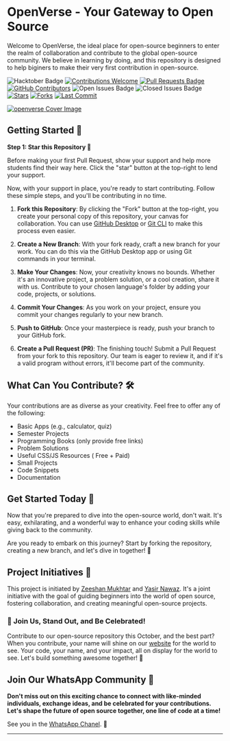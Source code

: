 # OpenVerse - Your Gateway to Open Source

Welcome to OpenVerse, the ideal place for open-source beginners to enter the realm of collaboration and contribute to the global open-source community. We believe in learning by doing, and this repository is designed to help biginers to make their very first contribution in open-source.

![Hacktober Badge](https://img.shields.io/badge/hacktoberfest-2023-blueviolet)
[![Contributions Welcome](https://img.shields.io/badge/Contributions-welcome-violet.svg?style=flat&logo=git)](https://github.com/ZeeshanMukhtar1/OpenVerse)
[![Pull Requests Badge](https://img.shields.io/github/issues-pr/ZeeshanMukhtar1/OpenVerse)](https://github.com/ZeeshanMukhtar1/OpenVerse/pulls)
[![GitHub Contributors](https://img.shields.io/github/contributors/ZeeshanMukhtar1/OpenVerse?color=2b9348)](https://github.com/ZeeshanMukhtar1/OpenVerse/graphs/contributors)
![Open Issues Badge](https://img.shields.io/github/issues/ZeeshanMukhtar1/OpenVerse?label=Open%20Issues&color=brightgreen)
![Closed Issues Badge](https://img.shields.io/github/issues-closed/ZeeshanMukhtar1/OpenVerse?label=Closed%20Issues&color=red)
[![Stars](https://img.shields.io/github/stars/ZeeshanMukhtar1/OpenVerse?style=social)](https://github.com/ZeeshanMukhtar1/OpenVerse/stargazers)
[![Forks](https://img.shields.io/github/forks/ZeeshanMukhtar1/OpenVerse?style=social)](https://github.com/ZeeshanMukhtar1/OpenVerse/network/members)
[![Last Commit](https://img.shields.io/github/last-commit/ZeeshanMukhtar1/OpenVerse)](https://github.com/ZeeshanMukhtar1/OpenVerse/commits/main)

[![openverse Cover Image](https://imageupload.io/ib/YqcolDpROBE04Xj_1698336537.png)](https://imageupload.io/y9IFyy8Q6sQIEaI)

## Getting Started 🚀

**Step 1: Star this Repository 🌟**

Before making your first Pull Request, show your support and help more students find their way here. Click the "star" button at the top-right to lend your support.

Now, with your support in place, you're ready to start contributing. Follow these simple steps, and you'll be contributing in no time.

1. **Fork this Repository**: By clicking the "Fork" button at the top-right, you create your personal copy of this repository, your canvas for collaboration. You can use [GitHub Desktop](https://desktop.github.com/) or [Git CLI](https://git-scm.com/downloads) to make this process even easier.

2. **Create a New Branch**: With your fork ready, craft a new branch for your work. You can do this via the GitHub Desktop app or using Git commands in your terminal.

3. **Make Your Changes**: Now, your creativity knows no bounds. Whether it's an innovative project, a problem solution, or a cool creation, share it with us. Contribute to your chosen language's folder by adding your code, projects, or solutions.

4. **Commit Your Changes**: As you work on your project, ensure you commit your changes regularly to your new branch.

5. **Push to GitHub**: Once your masterpiece is ready, push your branch to your GitHub fork.

6. **Create a Pull Request (PR)**: The finishing touch! Submit a Pull Request from your fork to this repository. Our team is eager to review it, and if it's a valid program without errors, it'll become part of the community.

## What Can You Contribute? 🛠️

Your contributions are as diverse as your creativity. Feel free to offer any of the following:

- Basic Apps (e.g., calculator, quiz)
- Semester Projects
- Programming Books (only provide free links)
- Problem Solutions
- Useful CSS/JS Resources ( Free + Paid)
- Small Projects
- Code Snippets
- Documentation

## Get Started Today 🌟

Now that you're prepared to dive into the open-source world, don't wait. It's easy, exhilarating, and a wonderful way to enhance your coding skills while giving back to the community.

Are you ready to embark on this journey? Start by forking the repository, creating a new branch, and let's dive in together! 🚀

## Project Initiatives 🚧

This project is initiated by [Zeeshan Mukhtar](https://zeeshan-resume.netlify.app/) and [Yasir Nawaz](https://yasir2002.github.io/). It's a joint initiative with the goal of guiding beginners into the world of open source, fostering collaboration, and creating meaningful open-source projects.

### 🚀 Join Us, Stand Out, and Be Celebrated!

Contribute to our open-source repository this October, and the best part? When you contribute, your name will shine on our [website](https://open-verse.netlify.app/) for the world to see. Your code, your name, and your impact, all on display for the world to see. Let's build something awesome together! 💪

## Join Our WhatsApp Community 🚀

**Don't miss out on this exciting chance to connect with like-minded individuals, exchange ideas, and be celebrated for your contributions. Let's shape the future of open source together, one line of code at a time!**

See you in the [WhatsApp Chanel](https://chat.whatsapp.com/JGsCMs4oJrE3uSBAUljiWr). 🎉

---
